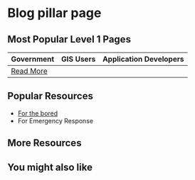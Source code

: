 # Blog pillar page

## Most Popular Level 1 Pages

| Government | GIS Users | Application Developers |
|----------|----------|----------|
| [Read More](level-1/time-sensitive.md)        |

## Popular Resources

- [For the bored](level-1/time-sensitive.md)
- For Emergency Response

## More Resources

## You might also like
